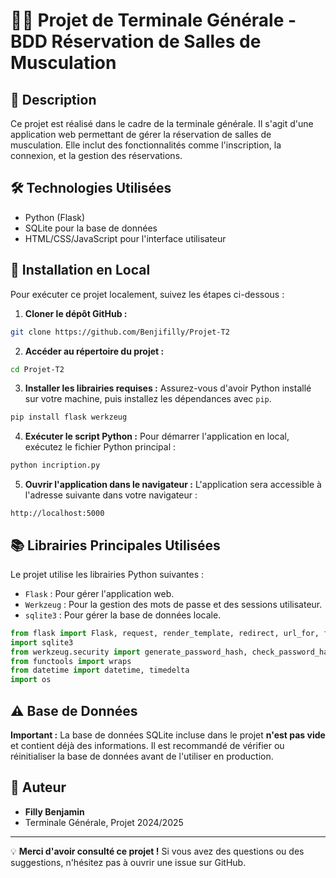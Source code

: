 # 🏋️‍♂️ Projet de Terminale Générale - BDD Réservation de Salles de Musculation

## 📖 Description
Ce projet est réalisé dans le cadre de la terminale générale. Il s'agit d'une application web permettant de gérer la réservation de salles de musculation. Elle inclut des fonctionnalités comme l'inscription, la connexion, et la gestion des réservations.

## 🛠️ Technologies Utilisées
- Python (Flask)
- SQLite pour la base de données
- HTML/CSS/JavaScript pour l'interface utilisateur

## 🚀 Installation en Local
Pour exécuter ce projet localement, suivez les étapes ci-dessous :

1. **Cloner le dépôt GitHub :**
```bash
git clone https://github.com/Benjifilly/Projet-T2
```

2. **Accéder au répertoire du projet :**
```bash
cd Projet-T2
```

3. **Installer les librairies requises :**
Assurez-vous d'avoir Python installé sur votre machine, puis installez les dépendances avec `pip`.
```bash
pip install flask werkzeug
```

4. **Exécuter le script Python :**
Pour démarrer l'application en local, exécutez le fichier Python principal :
```bash
python incription.py
```

5. **Ouvrir l'application dans le navigateur :**
L'application sera accessible à l'adresse suivante dans votre navigateur :
```
http://localhost:5000
```

## 📚 Librairies Principales Utilisées
Le projet utilise les librairies Python suivantes :
- `Flask` : Pour gérer l'application web.
- `Werkzeug` : Pour la gestion des mots de passe et des sessions utilisateur.
- `sqlite3` : Pour gérer la base de données locale.

```python
from flask import Flask, request, render_template, redirect, url_for, flash, session, jsonify   
import sqlite3
from werkzeug.security import generate_password_hash, check_password_hash
from functools import wraps
from datetime import datetime, timedelta
import os
```

## ⚠️ Base de Données
**Important :** La base de données SQLite incluse dans le projet **n'est pas vide** et contient déjà des informations. Il est recommandé de vérifier ou réinitialiser la base de données avant de l'utiliser en production.

## 👤 Auteur
- **Filly Benjamin**
- Terminale Générale, Projet 2024/2025

---
💡 **Merci d'avoir consulté ce projet !** Si vous avez des questions ou des suggestions, n'hésitez pas à ouvrir une issue sur GitHub.

